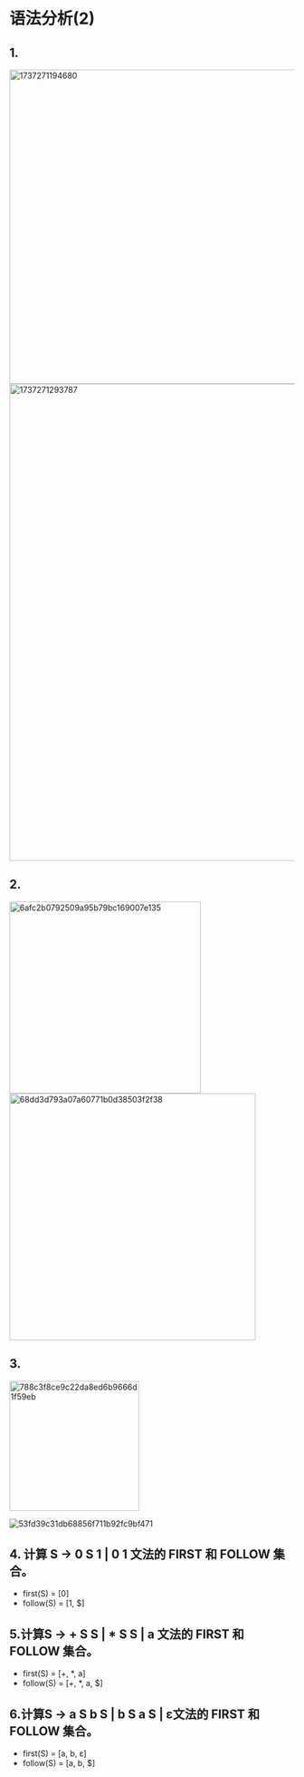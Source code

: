 # 语法分析(2)

## 1. 
<img width="554" alt="1737271194680" src="https://github.com/user-attachments/assets/cee80c2e-9a1c-44a1-a4e3-180b635a0609" />


<img width="841" alt="1737271293787" src="https://github.com/user-attachments/assets/a50daa94-26fd-41f9-982f-0b303407823a" />


## 2. 
<img width="338" alt="6afc2b0792509a95b79bc169007e135" src="https://github.com/user-attachments/assets/5ff4dcfd-c9ab-4ec3-9ee5-919a9046082e" />


<img width="435" alt="68dd3d793a07a60771b0d38503f2f38" src="https://github.com/user-attachments/assets/30ff0b71-a1d4-4e1f-a6e7-3d44f8460be9" />


## 3.
<img width="229" alt="788c3f8ce9c22da8ed6b9666d1f59eb" src="https://github.com/user-attachments/assets/352b017d-85e5-4ba0-a3c6-e2156ec67cd5" />

![53fd39c31db68856f711b92fc9bf471](https://github.com/user-attachments/assets/637b7937-9fef-42eb-93e8-034c4c93f6ba)


## 4. 计算 S -> 0 S 1 | 0 1 文法的 FIRST 和 FOLLOW 集合。
* first(S) = [0]
* follow(S) = [1, $]


## 5.计算S -> + S S | * S S | a 文法的 FIRST 和 FOLLOW 集合。
* first(S) = [+, *, a]
* follow(S) = [+, *, a, $]

## 6.计算S -> a S b S | b S a S | ε文法的 FIRST 和 FOLLOW 集合。
* first(S) = [a, b, ε]
* follow(S) = [a, b, $]
